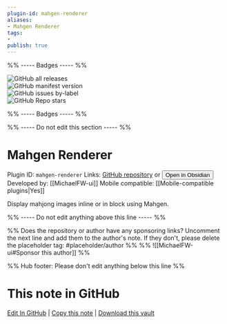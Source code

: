 ```yaml
---
plugin-id: mahgen-renderer
aliases:
- Mahgen Renderer
tags: 
- 
publish: true
---
```


%% ----- Badges ----- %%

![GitHub all releases](https://img.shields.io/github/downloads/MichaelFW-ui/obsidian-mahgen-plugin/total?color=573E7A&logo=github&style=for-the-badge)   
![GitHub manifest version](https://img.shields.io/github/manifest-json/v/MichaelFW-ui/obsidian-mahgen-plugin?color=573E7A&logo=github&style=for-the-badge)   
![GitHub issues by-label](https://img.shields.io/github/issues/MichaelFW-ui/obsidian-mahgen-plugin/help%20wanted?color=573E7A&logo=github&style=for-the-badge)   
![GitHub Repo stars](https://img.shields.io/github/stars/MichaelFW-ui/obsidian-mahgen-plugin?color=573E7A&logo=github&style=for-the-badge)

%% ----- Badges ----- %%

%% ----- Do not edit this section ----- %%

# Mahgen Renderer

Plugin ID: `mahgen-renderer`
Links: [GitHub repository](https://github.com/MichaelFW-ui/obsidian-mahgen-plugin) or [<button id=HH>Open in Obsidian</button>](obsidian://show-plugin?id=mahgen-renderer)
Developed by: [[MichaelFW-ui]]
Mobile compatible: [[Mobile-compatible plugins|Yes]]

Display mahjong images inline or in block using Mahgen.

%% ----- Do not edit anything above this line ----- %% 

%% Does the repository or author have any sponsoring links? Uncomment the next line and add them to the author's note. If they don't, please delete the placeholder tag: #placeholder/author %%
%% ![[MichaelFW-ui#Sponsor this author]] %%

%% Hub footer: Please don't edit anything below this line %%

# This note in GitHub

<span class="git-footer">[Edit In GitHub](https://github.dev/obsidian-community/obsidian-hub/blob/main/02%20-%20Community%20Expansions/02.05%20All%20Community%20Expansions/Plugins/mahgen-renderer.md "git-hub-edit-note") | [Copy this note](https://raw.githubusercontent.com/obsidian-community/obsidian-hub/main/02%20-%20Community%20Expansions/02.05%20All%20Community%20Expansions/Plugins/mahgen-renderer.md "git-hub-copy-note") | [Download this vault](https://github.com/obsidian-community/obsidian-hub/archive/refs/heads/main.zip "git-hub-download-vault") </span>
